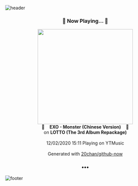![header](https://capsule-render.vercel.app/api?type=wave&height=170&section=header&text=Hi.%20I'm%20SHIFT&fontColor=090707&fontAlignX=45&fontAlignY=65&fontSize=100)

<h3 align="center">🎵 Now Playing... 🎵</h3>
<p align="center">
  <a href="https://music.youtube.com/channel/UCEUX9tUYqTFfPQdAgVNsKTA">
    <img width="300" src="https://lh3.googleusercontent.com/6b6m_CwIaG1lg1EooaYIKujsG81pWfn2ynkTXnkSGpdqbAP7k1d_SQTZ2u4_1a3zlQ8q_rk0B3vjBIYpsQ">
  </a>
  <br>
  🎵&nbsp&nbsp&nbsp <b>EXO - Monster (Chinese Version)</b> &nbsp&nbsp&nbsp🎵
  <br>
  on <b>LOTTO (The 3rd Album Repackage)</b>
  
  <br />
  <br />
  12/02/2020 15:11 Playing on YTMusic
  <br />
  <br />
  Generated with <a href="https://github.com/20chan/github-now">20chan/github-now</a>
</p>

<h3 align="center">•••</h3>

![footer](https://capsule-render.vercel.app/api?type=wave&height=150&section=footer)
